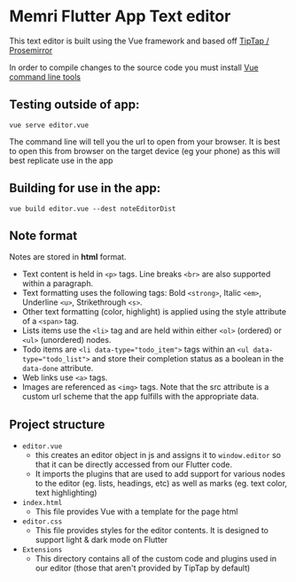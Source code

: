 # Memri Flutter App Text editor

This text editor is built using the Vue framework and based off [TipTap / Prosemirror](https://github.com/ueberdosis/tiptap)

In order to compile changes to the source code you must install [Vue command line tools](https://cli.vuejs.org/)

## Testing outside of app:
```
vue serve editor.vue
```
The command line will tell you the url to open from your browser. It is best to open this from browser on the target device (eg your phone) as this will best replicate use in the app

## Building for use in the app:
```
vue build editor.vue --dest noteEditorDist
```

## Note format
Notes are stored in **html** format.
- Text content is held in `<p>` tags. Line breaks `<br>` are also supported within a paragraph.
- Text formatting uses the following tags: Bold `<strong>`, Italic `<em>`, Underline `<u>`, Strikethrough `<s>`.
- Other text formatting (color, highlight) is applied using the style attribute of a `<span>` tag.
- Lists items use the `<li>` tag and are held within either `<ol>` (ordered) or `<ul>` (unordered) nodes.
- Todo items are `<li data-type="todo_item">` tags within an `<ul data-type="todo_list">` and store their completion status as a boolean in the `data-done` attribute.
- Web links use `<a>` tags.
- Images are referenced as `<img>` tags. Note that the src attribute is a custom url scheme that the app fulfills with the appropriate data.


## Project structure
- `editor.vue`
    - this creates an editor object in js and assigns it to `window.editor` so that it can be directly accessed from our Flutter code.
    - It imports the plugins that are used to add support for various nodes to the editor (eg. lists, headings, etc) as well as marks (eg. text color, text highlighting)
- `index.html`
    - This file provides Vue with a template for the page html
- `editor.css`
    - This file provides styles for the editor contents. It is designed to support light & dark mode on Flutter
- `Extensions`
    - This directory contains all of the custom code and plugins used in our editor (those that aren't provided by TipTap by default)
